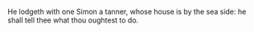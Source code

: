 He lodgeth with one Simon a tanner, whose house is by the sea side: he shall tell thee what thou oughtest to do.
